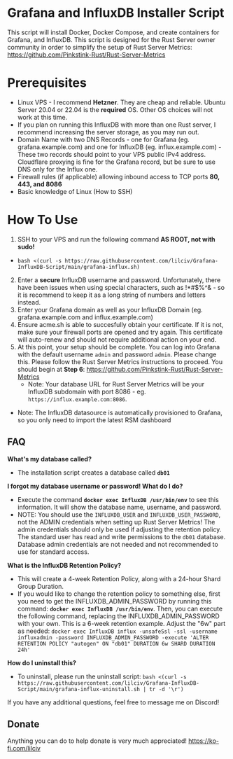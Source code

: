 # Grafana and InfluxDB Installer Script

This script will install Docker, Docker Compose, and create containers for Grafana, and InfluxDB.
This script is designed for the Rust Server owner community in order to simplify the setup of Rust Server Metrics:
https://github.com/Pinkstink-Rust/Rust-Server-Metrics


# Prerequisites
- Linux VPS - I recommend **Hetzner**. They are cheap and reliable. Ubuntu Server 20.04 or 22.04 is the **required** OS. Other OS choices will not work at this time.
- If you plan on running this InfluxDB with more than one Rust server, I recommend increasing the server storage, as you may run out.
- Domain Name with two DNS Records - one for Grafana (eg. grafana.example.com) and one for InfluxDB (eg. influx.example.com) - These two records should point to your VPS public IPv4 address. Cloudflare proxying is fine for the Grafana record, but be sure to use DNS only for the Influx one.
- Firewall rules (if applicable) allowing inbound access to TCP ports **80, 443, and 8086**
- Basic knowledge of Linux (How to SSH)

# How To Use
1. SSH to your VPS and run the following command **AS ROOT, not with sudo!**
- ```bash <(curl -s https://raw.githubusercontent.com/lilciv/Grafana-InfluxDB-Script/main/grafana-influx.sh)```
2. Enter a **secure** InfluxDB username and password. Unfortunately, there have been issues when using special characters, such as !*#$%^& - so it is recommend to keep it as a long string of numbers and letters instead.
3. Enter your Grafana domain as well as your InfluxDB Domain (eg. grafana.example.com and influx.example.com)
4. Ensure acme.sh is able to succesfully obtain your certificate. If it is not, make sure your firewall ports are opened and try again. This certificate will auto-renew and should not require additional action on your end.
5. At this point, your setup should be complete. You can log into Grafana with the default username `admin` and password `admin`. Please change this. Please follow the Rust Server Metrics instructions to proceed. You should begin at **Step 6**: https://github.com/Pinkstink-Rust/Rust-Server-Metrics
	- Note: Your database URL for Rust Server Metrics will be your InfluxDB subdomain with port 8086 - eg. `https://influx.example.com:8086`.
  - Note: The InfluxDB datasource is automatically provisioned to Grafana, so you only need to import the latest RSM dashboard

## FAQ
**What's my database called?**
- The installation script creates a database called **`db01`**
	
**I forgot my database username or password! What do I do?**
- Execute the command **`docker exec InfluxDB /usr/bin/env`** to see this information. It will show the database name, username, and password.
- NOTE: You should use the `INFLUXDB_USER` and `INFLUXDB_USER_PASSWORD`, not the ADMIN credentials when setting up Rust Server Metrics! The admin credentials should only be used if adjusting the retention policy. The standard user has read and write permissions to the `db01` database. Database admin credentials are not needed and not recommended to use for standard access.

**What is the InfluxDB Retention Policy?**
- This will create a 4-week Retention Policy, along with a 24-hour Shard Group Duration.
- If you would like to change the retention policy to something else, first you need to get the INFLUXDB_ADMIN_PASSWORD by running this command: **`docker exec InfluxDB /usr/bin/env`**. Then, you can execute the following command, replacing the INFLUXDB_ADMIN_PASSWORD with your own. This is a 6-week retention example. Adjust the "6w" part as needed: `docker exec InfluxDB influx -unsafeSsl -ssl -username influxadmin -password INFLUXDB_ADMIN_PASSWORD -execute 'ALTER RETENTION POLICY "autogen" ON "db01" DURATION 6w SHARD DURATION 24h'`

**How do I uninstall this?**
- To uninstall, please run the uninstall script: ```bash <(curl -s https://raw.githubusercontent.com/lilciv/Grafana-InfluxDB-Script/main/grafana-influx-uninstall.sh | tr -d '\r')```

If you have any additional questions, feel free to message me on Discord!

## Donate
Anything you can do to help donate is very much appreciated! https://ko-fi.com/lilciv

